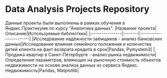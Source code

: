 # Data Analysis Projects Repository
Данные проекты были выполнены в рамках обучения в Яндекс.Практикуме по курсу "Аналитика данных".
|Название проекта|Описание|Используемые библиотеки|
|:---------------|:-------|:----------------------|
|Исследование надёжности заёмщиков - анализ банковских данных|Исследование влияния семейного положения и количества детей клиента на факт возврата кредита в срок|Pandas, Pymystem3|
|Продажа квартир в Санкт-Петербурге - анализ рынка недвижимости|Определение параметров, влияющих на рыночную стоимость объектов недвижимости на основе анализа данных из сервиса Яндекс. Недвижимость|Pandas, Matplotlib|


